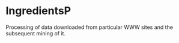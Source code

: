 # IngredientsP
Processing of data downloaded from particular WWW sites and the subsequent mining of it.
